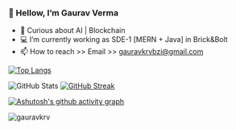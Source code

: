 ### 👋 Hellow, I’m Gaurav Verma
- 📗 Curious about AI | Blockchain
- 💻 I’m currently working as SDE-1 [MERN + Java] in Brick&Bolt
- 📫 How to reach >> Email >> gauravkrvbzi@gmail.com 

<!-- [![Top Langs](https://github-readme-stats.vercel.app/api/top-langs/?username=gauravkrv&theme=radical)](https://github.com/anuraghazra/github-readme-stats) -->
[![Top Langs](https://github-readme-stats.vercel.app/api/top-langs/?username=gauravkrv&layout=compact&theme=radical&show_icons=true)
](https://github.com/anuraghazra/github-readme-stats)


![GitHub Stats](https://github-readme-stats.vercel.app/api?username=gauravkrv&theme=radical&show_icons=true) [![GitHub Streak](https://github-readme-streak-stats.herokuapp.com/?user=Gauravkrv&theme=radical&show_icons=true)
](https://git.io/streak-stats)

[![Ashutosh's github activity graph](https://github-readme-activity-graph.cyclic.app/graph?username=Gauravkrv&theme=react-dark)](https://github.com/ashutosh00710/github-readme-activity-graph)

</p><img src="https://komarev.com/ghpvc/?username=AyeRaj&label=Profile%20Visiters&color=0e75b6&style=flat" alt="gauravkrv" />
<!---
GauravKrv/GauravKrv is a ✨ special ✨ repository because its `README.md` (this file) appears on your GitHub profile.
You can click the Preview link to take a look at your changes.
--->
